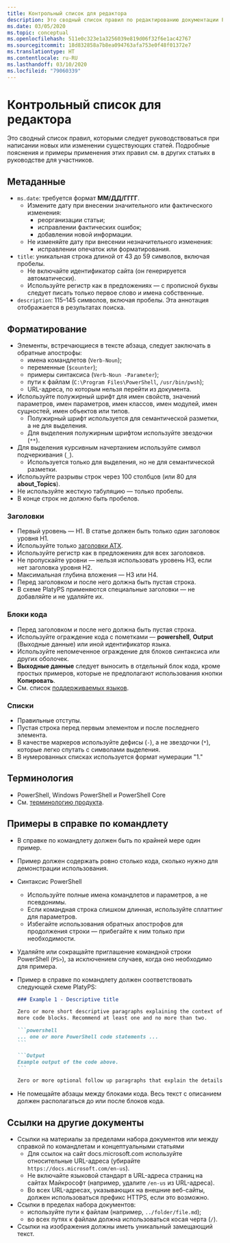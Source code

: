 ```yaml
---
title: Контрольный список для редактора
description: Это сводный список правил по редактированию документации PowerShell.
ms.date: 03/05/2020
ms.topic: conceptual
ms.openlocfilehash: 511e0c323e1a3256039e819d06f32f6e1ac42767
ms.sourcegitcommit: 18d832858a7b8ea094763afa753e0f48f01372e7
ms.translationtype: HT
ms.contentlocale: ru-RU
ms.lasthandoff: 03/10/2020
ms.locfileid: "79060339"
---
```

# <a name="editors-checklist"></a>Контрольный список для редактора

Это сводный список правил, которыми следует руководствоваться при написании новых или изменении существующих статей. Подробные пояснения и примеры применения этих правил см. в других статьях в руководстве для участников.

## <a name="metadata"></a>Метаданные

- `ms.date`: требуется формат **ММ/ДД/ГГГГ**.
  - Измените дату при внесении значительного или фактического изменения:
    - реорганизации статьи;
    - исправлении фактических ошибок;
    - добавлении новой информации.
  - Не изменяйте дату при внесении незначительного изменения:
    - исправлении опечаток или форматирования.
- `title`: уникальная строка длиной от 43 до 59 символов, включая пробелы.
  - Не включайте идентификатор сайта (он генерируется автоматически).
  - Используйте регистр как в предложениях — с прописной буквы следует писать только первое слово и имена собственные.
- `description`: 115–145 символов, включая пробелы. Эта аннотация отображается в результатах поиска.

## <a name="formatting"></a>Форматирование

- Элементы, встречающиеся в тексте абзаца, следует заключать в обратные апострофы:
  - имена командлетов (`Verb-Noun`);
  - переменные (`$counter`);
  - примеры синтаксиса (`Verb-Noun -Parameter`);
  - пути к файлам (`C:\Program Files\PowerShell`, `/usr/bin/pwsh`);
  - URL-адреса, по которым нельзя перейти из документа.
- Используйте полужирный шрифт для имен свойств, значений параметров, имен параметров, имен классов, имен модулей, имен сущностей, имен объектов или типов.
  - Полужирный шрифт используется для семантической разметки, а не для выделения.
  - Для выделения полужирным шрифтом используйте звездочки (`**`).
- Для выделения курсивным начертанием используйте символ подчеркивания (`_`).
  - Используется только для выделения, но не для семантической разметки.
- Используйте разрывы строк через 100 столбцов (или 80 для **about_Topics**).
- Не используйте жесткую табуляцию — только пробелы.
- В конце строк не должно быть пробелов.

### <a name="headers"></a>Заголовки

- Первый уровень — H1. В статье должен быть только один заголовок уровня H1.
- Используйте только [заголовки ATX](https://github.github.com/gfm/#atx-headings).
- Используйте регистр как в предложениях для всех заголовков.
- Не пропускайте уровни — нельзя использовать уровень H3, если нет заголовка уровня H2.
- Максимальная глубина вложения — H3 или H4.
- Перед заголовком и после него должна быть пустая строка.
- В схеме PlatyPS применяются специальные заголовки — не добавляйте и не удаляйте их.

### <a name="code-blocks"></a>Блоки кода

- Перед заголовком и после него должна быть пустая строка.
- Используйте ограждение кода с пометками — **powershell**, **Output** (Выходные данные) или иной идентификатор языка.
- Используйте непомеченное ограждение для блоков синтаксиса или других оболочек.
- **Выходные данные** следует выносить в отдельный блок кода, кроме простых примеров, которые не предполагают использования кнопки **Копировать**.
- См. список [поддерживаемых языков](/contribute/code-in-docs#supported-languages).

### <a name="lists"></a>Списки

- Правильные отступы.
- Пустая строка перед первым элементом и после последнего элемента.
- В качестве маркеров используйте дефисы (`-`), а не звездочки (`*`), которые легко спутать с символами выделения.
- В нумерованных списках используется формат нумерации "1."

## <a name="terminology"></a>Терминология

- PowerShell, Windows PowerShell и PowerShell Core
- См. [терминологию продукта](powershell-style-guide.md#product-terminology).

## <a name="cmdlet-reference-examples"></a>Примеры в справке по командлету

- В справке по командлету должен быть по крайней мере один пример.
- Пример должен содержать ровно столько кода, сколько нужно для демонстрации использования.
- Синтаксис PowerShell
  - Используйте полные имена командлетов и параметров, а не псевдонимы.
  - Если командная строка слишком длинная, используйте сплаттинг для параметров.
  - Избегайте использования обратных апострофов для продолжения строки — прибегайте к ним только при необходимости.
- Удаляйте или сокращайте приглашение командной строки PowerShell (`PS>`), за исключением случаев, когда оно необходимо для примера.
- Пример в справке по командлету должен соответствовать следующей схеме PlatyPS:

  ~~~Markdown
  ### Example 1 - Descriptive title

  Zero or more short descriptive paragraphs explaining the context of the example followed by one or
  more code blocks. Recommend at least one and no more than two.

  ```powershell
  ... one or more PowerShell code statements ...
  ```

  ```Output
  Example output of the code above.
  ```

  Zero or more optional follow up paragraphs that explain the details of the code and output.
  ~~~

- Не помещайте абзацы между блоками кода. Весь текст с описанием должен располагаться до или после блоков кода.

## <a name="linking-to-other-documents"></a>Ссылки на другие документы

- Ссылки на материалы за пределами набора документов или между справкой по командлетам и концептуальными статьями
  - Для ссылок на сайт docs.microsoft.com используйте относительные URL-адреса (убирайте `https://docs.microsoft.com/en-us`).
  - Не включайте языковой стандарт в URL-адреса страниц на сайтах Майкрософт (например, удалите `/en-us` из URL-адреса).
  - Во всех URL-адресах, указывающих на внешние веб-сайты, должен использоваться префикс HTTPS, если это возможно.
- Ссылки в пределах набора документов:
  - используйте пути к файлам (например, `../folder/file.md`);
  - во всех путях к файлам должна использоваться косая черта (`/`).
- Ссылки на изображения должны иметь уникальный замещающий текст.
